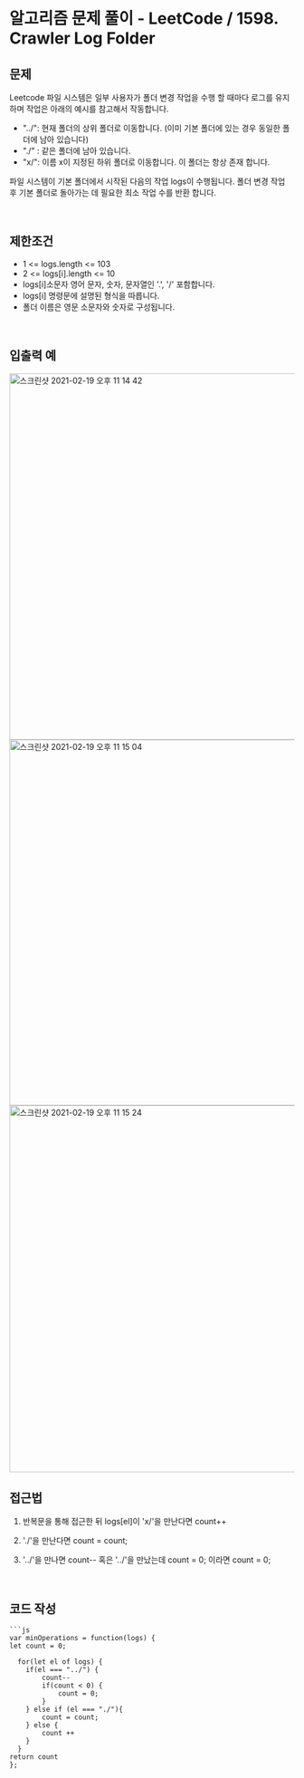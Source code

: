 # 알고리즘 문제 풀이 - LeetCode / 1598. Crawler Log Folder

## 문제

Leetcode 파일 시스템은 일부 사용자가 폴더 변경 작업을 수행 할 때마다 로그를 유지하며 작업은 아래의 예시를 참고해서 작동합니다.

- "../": 현재 폴더의 상위 폴더로 이동합니다. (이미 기본 폴더에 있는 경우 동일한 폴더에 남아 있습니다)
- "./" : 같은 폴더에 남아 있습니다.
- "x/": 이름 x이 지정된 하위 폴더로 이동합니다. 이 폴더는 항상 존재 합니다.

파일 시스템이 기본 폴더에서 시작된 다음의 작업 logs이 수행됩니다.
폴더 변경 작업 후 기본 폴더로 돌아가는 데 필요한 최소 작업 수를 반환 합니다.

<br>

## 제한조건

- 1 <= logs.length <= 103
- 2 <= logs[i].length <= 10
- logs[i]소문자 영어 문자, 숫자, 문자열인 '.', '/' 포함합니다.
- logs[i] 명령문에 설명된 형식을 따릅니다.
- 폴더 이름은 영문 소문자와 숫자로 구성됩니다.

<br>

## 입출력 예

<img width="647" alt="스크린샷 2021-02-19 오후 11 14 42" src="https://user-images.githubusercontent.com/76993386/108515292-41743700-7308-11eb-8453-78bc89b12a4b.png">

<img width="646" alt="스크린샷 2021-02-19 오후 11 15 04" src="https://user-images.githubusercontent.com/76993386/108515354-4f29bc80-7308-11eb-9ec6-9a6e46d4d1b1.png">

<img width="648" alt="스크린샷 2021-02-19 오후 11 15 24" src="https://user-images.githubusercontent.com/76993386/108515390-5bae1500-7308-11eb-8841-c7daace8f927.png">

<br>

## 접근법

1. 반복문을 통해 접근한 뒤 logs[el]이 'x/'을 만난다면 count++

2. './'을 만난다면 count = count;

3. '../'을 만나면 count-- 혹은 '../'을 만났는데 count = 0; 이라면 count = 0;

<br>

## 코드 작성

    ```js
    var minOperations = function(logs) {
    let count = 0;

      for(let el of logs) {
        if(el === "../") {
            count--
            if(count < 0) {
                count = 0;
            }
        } else if (el === "./"){
            count = count;
        } else {
            count ++
        }
      }
    return count
    };
